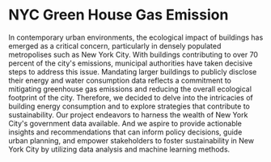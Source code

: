 # NYC Green House Gas Emission
In contemporary urban environments, the ecological impact of buildings has emerged as a critical concern, particularly in densely populated metropolises such as New York City. With buildings contributing to over 70 percent of the city's emissions, municipal authorities have taken decisive steps to address this issue. Mandating larger buildings to publicly disclose their energy and water consumption data reflects a commitment to mitigating greenhouse gas emissions and reducing the overall ecological footprint of the city.
Therefore, we decided to delve into the intricacies of building energy consumption and to explore strategies that contribute to sustainability. Our project endeavors to harness the wealth of New York City's government data available. And we aspire to provide actionable insights and recommendations that can inform policy decisions, guide urban planning, and empower stakeholders to foster sustainability in New York City by utilizing data analysis and machine learning methods.
